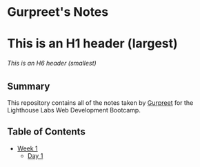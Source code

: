 # Gurpreet's Notes
# This is an H1 header (largest)
###### This is an H6 header (smallest)

## Summary

This repository contains all of the notes taken by [Gurpreet](https://github.com/kooner362) for the Lighthouse Labs Web Development Bootcamp.

## Table of Contents

* [Week 1](/Week_1)
  * [Day 1](/Week_1/Day_1)  
